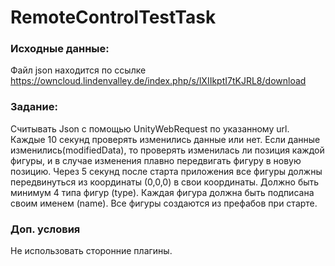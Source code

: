 # RemoteControlTestTask
### Исходные данные:
Файл json находится по ссылке https://owncloud.lindenvalley.de/index.php/s/lXIIkptI7tKJRL8/download 

### Задание:
Считывать Json с помощью UnityWebRequest  по указанному url.
Каждые 10 секунд проверять изменились данные или нет. Если данные изменились(modifiedData), то проверять изменилась ли позиция каждой фигуры, и в случае изменения плавно передвигать фигуру в новую позицию.
Через 5 секунд после старта приложения все фигуры должны  передвинуться из координаты (0,0,0) в свои координаты. 
Должно быть минимум 4 типа фигур (type). 
Каждая фигура должна быть подписана своим именем (name). 
Все фигуры создаются из префабов при старте.

### Доп. условия
Не использовать сторонние плагины.
